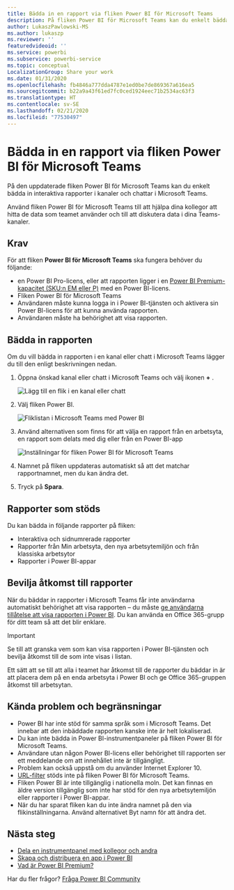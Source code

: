 ```yaml
---
title: Bädda in en rapport via fliken Power BI för Microsoft Teams
description: På fliken Power BI för Microsoft Teams kan du enkelt bädda in interaktiva rapporter i kanaler och chattar.
author: LukaszPawlowski-MS
ms.author: lukaszp
ms.reviewer: ''
featuredvideoid: ''
ms.service: powerbi
ms.subservice: powerbi-service
ms.topic: conceptual
LocalizationGroup: Share your work
ms.date: 01/31/2020
ms.openlocfilehash: fb4846a777dda4787e1ed0be7de869367a616ea5
ms.sourcegitcommit: b22a9a43f61ed7fc0ced1924eec71b2534ac63f3
ms.translationtype: HT
ms.contentlocale: sv-SE
ms.lasthandoff: 02/21/2020
ms.locfileid: "77530497"
---
```

# <a name="embed-report-with-the-power-bi-tab-for-microsoft-teams"></a>Bädda in en rapport via fliken Power BI för Microsoft Teams

På den uppdaterade fliken Power BI för Microsoft Teams kan du enkelt bädda in interaktiva rapporter i kanaler och chattar i Microsoft Teams.

Använd fliken Power BI för Microsoft Teams till att hjälpa dina kollegor att hitta de data som teamet använder och till att diskutera data i dina Teams-kanaler.

## <a name="requirements"></a>Krav

För att fliken **Power BI för Microsoft Teams** ska fungera behöver du följande:

- en Power BI Pro-licens, eller att rapporten ligger i en [Power BI Premium-kapacitet (SKU:n EM eller P)](service-premium-what-is.md) med en Power BI-licens.
- Fliken Power BI för Microsoft Teams
- Användaren måste kunna logga in i Power BI-tjänsten och aktivera sin Power BI-licens för att kunna använda rapporten.
- Användaren måste ha behörighet att visa rapporten.

## <a name="embed-your-report"></a>Bädda in rapporten
Om du vill bädda in rapporten i en kanal eller chatt i Microsoft Teams lägger du till den enligt beskrivningen nedan.

1. Öppna önskad kanal eller chatt i Microsoft Teams och välj ikonen **+** .

    ![Lägg till en flik i en kanal eller chatt](media/service-embed-report-microsoft-teams/service-embed-report-microsoft-teams-add.png)

2. Välj fliken Power BI.

    ![Fliklistan i Microsoft Teams med Power BI](media/service-embed-report-microsoft-teams/service-embed-report-microsoft-teams-tab.png)

3. Använd alternativen som finns för att välja en rapport från en arbetsyta, en rapport som delats med dig eller från en Power BI-app

    ![Inställningar för fliken Power BI för Microsoft Teams](media/service-embed-report-microsoft-teams/service-embed-report-microsoft-teams-tab-settings.png)

4. Namnet på fliken uppdateras automatiskt så att det matchar rapportnamnet, men du kan ändra det. 

5. Tryck på **Spara**.

## <a name="supported-reports"></a>Rapporter som stöds

Du kan bädda in följande rapporter på fliken:

- Interaktiva och sidnumrerade rapporter
- Rapporter från Min arbetsyta, den nya arbetsytemiljön och från klassiska arbetsytor
- Rapporter i Power BI-appar


## <a name="grant-access-to-reports"></a>Bevilja åtkomst till rapporter

När du bäddar in rapporter i Microsoft Teams får inte användarna automatiskt behörighet att visa rapporten – du måste [ge användarna tillåtelse att visa rapporten i Power BI](service-share-dashboards.md). Du kan använda en Office 365-grupp för ditt team så att det blir enklare. 

> [!IMPORTANT]
> Se till att granska vem som kan visa rapporten i Power BI-tjänsten och bevilja åtkomst till de som inte visas i listan.

Ett sätt att se till att alla i teamet har åtkomst till de rapporter du bäddar in är att placera dem på en enda arbetsyta i Power BI och ge Office 365-gruppen åtkomst till arbetsytan.

## <a name="known-issues-and-limitations"></a>Kända problem och begränsningar

- Power BI har inte stöd för samma språk som i Microsoft Teams. Det innebar att den inbäddade rapporten kanske inte är helt lokaliserad.
- Du kan inte bädda in Power BI-instrumentpaneler på fliken Power BI för Microsoft Teams.
- Användare utan någon Power BI-licens eller behörighet till rapporten ser ett meddelande om att innehållet inte är tillgängligt.
- Problem kan också uppstå om du använder Internet Explorer 10. <!--You can look at the [browsers support for Power BI](consumer/end-user-browsers.md) and for [Office 365](https://products.office.com/office-system-requirements#Browsers-section). -->
- [URL-filter](service-url-filters.md) stöds inte på fliken Power BI för Microsoft Teams.
- Fliken Power BI är inte tillgänglig i nationella moln. Det kan finnas en äldre version tillgänglig som inte har stöd för den nya arbetsytemiljön eller rapporter i Power BI-appar. 
- När du har sparat fliken kan du inte ändra namnet på den via flikinställningarna. Använd alternativet Byt namn för att ändra det.

## <a name="next-steps"></a>Nästa steg
- [Dela en instrumentpanel med kollegor och andra](service-share-dashboards.md)  
- [Skapa och distribuera en app i Power BI](service-create-distribute-apps.md)  
- [Vad är Power BI Premium?](service-premium-what-is.md)

Har du fler frågor? [Fråga Power BI Community](https://community.powerbi.com/)
